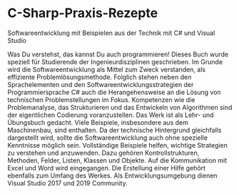 # C-Sharp-Praxis-Rezepte
Softwareentwicklung mit Beispielen aus der Technik mit C# und Visual Studio

Was Du verstehst, das kannst Du auch programmieren!
Dieses Buch wurde speziell für Studierende der Ingenieurdisziplinen geschrieben. Im Grunde wird die Softwareentwicklung als Mittel zum Zweck verstanden, als effiziente Problemlösungsmethode. Folglich stehen neben den Sprachelementen und den Softwareentwicklungsstrategien der Programmiersprache C# auch die Herangehensweise an die Lösung von technischen Problemstellungen im Fokus. Kompetenzen wie die Problemanalyse, das Strukturieren und das Entwickeln von Algorithmen sind der eigentlichen Codierung voranzustellen. Das Werk ist als Lehr- und Übungsbuch gedacht. Viele Beispiele, insbesondere aus dem Maschinenbau, sind enthalten. Da der technische Hintergrund gleichfalls dargestellt wird, sollte die Softwareentwicklung auch ohne spezielle Kenntnisse möglich sein. Vollständige Beispiele helfen, wichtige Strategien zu verstehen und anzuwenden. Dazu gehören Kontrollstrukturen, Methoden, Felder, Listen, Klassen und Objekte. Auf die Kommunikation mit Excel und Word wird eingegangen. Die Erstellung einer Hilfe gehört ebenfalls zum Umfang des Werkes. Als Entwicklungsumgebung dienen Visual Studio 2017 und 2019 Community.
